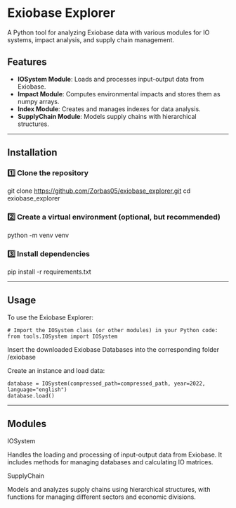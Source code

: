 # Exiobase Explorer 
A Python tool for analyzing Exiobase data with various modules for IO systems, impact analysis, and supply chain management.

## Features
- **IOSystem Module**: Loads and processes input-output data from Exiobase.
- **Impact Module**: Computes environmental impacts and stores them as numpy arrays.
- **Index Module**: Creates and manages indexes for data analysis.
- **SupplyChain Module**: Models supply chains with hierarchical structures.

---

## Installation

### 1️⃣ Clone the repository
git clone https://github.com/Zorbas05/exiobase_explorer.git
cd exiobase_explorer

### 2️⃣ Create a virtual environment (optional, but recommended)

python -m venv venv

### 3️⃣ Install dependencies

pip install -r requirements.txt

---

## Usage

To use the Exiobase Explorer:

    # Import the IOSystem class (or other modules) in your Python code:
    from tools.IOSystem import IOSystem

Insert the downloaded Exiobase Databases into the corresponding folder /exiobase

Create an instance and load data:

    database = IOSystem(compressed_path=compressed_path, year=2022, language="english")
    database.load()

---

## Modules
IOSystem

Handles the loading and processing of input-output data from Exiobase. It includes methods for managing databases and calculating IO matrices.

SupplyChain

Models and analyzes supply chains using hierarchical structures, with functions for managing different sectors and economic divisions.
